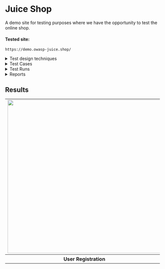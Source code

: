 # Juice Shop
A demo site for testing purposes where we have the opportunity to test the online shop.

#### Tested site:
```
https://demo.owasp-juice.shop/
```

<details>
  <summary>Test design techniques</summary>

  #### RTM
  ```
  https://docs.google.com/spreadsheets/d/1Sid3Mc_5O78AmyuGpgREXwUwRwnex-BF5fVa07cr6Yc
  ```

  #### Permission Testing
  ```
  https://docs.google.com/spreadsheets/d/13G6okOC0iPo1dRF22GSvhWaYWVq2ocVwi0OZSDSqWzg
  ```
</details>

<details>
  <summary>Test Cases</summary>

  #### User Registration
  ```
  https://docs.google.com/spreadsheets/d/1eOMcAUgbJ3SrhtMQ9HCIdAhw3L6_Cgtv1-rUfrv7mL0/edit?usp=drive_link
  ```

  #### Customer Feedback
  ```
  https://docs.google.com/spreadsheets/d/1Dm13UGKGai_wQ5zphfuQ6CVEpKR51qsypl0IlK_pPck/edit?usp=drive_link
  ```
</details>

<details>
  <summary>Test Runs</summary>

  #### User Registration
  ```
  https://docs.google.com/spreadsheets/d/1tnjt-eFNwCcnACCyL5IKrVPcpgUS894SXNmWGtfZau0/edit?usp=drive_link
  ```

  #### Customer Feedback
  ```
  https://docs.google.com/spreadsheets/d/1ssLntCU4BneS5117uz3_XD_vYN4J18fPsGJ_5vunFu8/edit?usp=drive_link
  ```
</details>

<details>
  <summary>Reports</summary>

  #### Bug Reports
  ```
  https://drive.google.com/drive/folders/10EZGWRHg5Oi_9i0LL3RjjAq2TPS-3UjV?usp=drive_link
  ```

  #### Test Reports
  ```
  https://docs.google.com/spreadsheets/d/1fHgEp69DU0veNnfR_LgOTJ_yAOObPdvEVD-TJXLo7sg
  ```
</details>

## Results
<table>
  <tr>
    <td><img src="https://github.com/LosKamilos91/juice-shop/assets/93448256/890f113a-02ca-4f88-9625-aebc2b6eccf2" width="500"></td>
    <td><img src="https://github.com/LosKamilos91/juice-shop/assets/93448256/06888825-7d92-453c-876c-e0584063a487" width="500"></td>
  </tr>
  <tr>
    <th align="center">User Registration</th>
    <th align="center">Customer Feedback</th>
  </tr>
</table>





